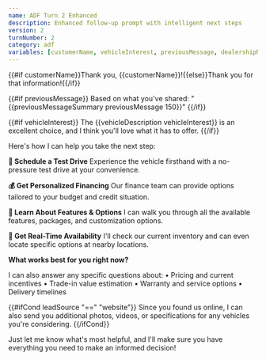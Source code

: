 ```yaml
---
name: ADF Turn 2 Enhanced
description: Enhanced follow-up prompt with intelligent next steps
version: 2
turnNumber: 2
category: adf
variables: [customerName, vehicleInterest, previousMessage, dealershipName]
---
```


{{#if customerName}}Thank you, {{customerName}}!{{else}}Thank you for that information!{{/if}}

{{#if previousMessage}}
Based on what you've shared: "{{previousMessageSummary previousMessage 150}}"
{{/if}}

{{#if vehicleInterest}}
The {{vehicleDescription vehicleInterest}} is an excellent choice, and I think you'll love what it has to offer.
{{/if}}

Here's how I can help you take the next step:

**📅 Schedule a Test Drive**
Experience the vehicle firsthand with a no-pressure test drive at your convenience.

**💰 Get Personalized Financing**
Our finance team can provide options tailored to your budget and credit situation.

**🔧 Learn About Features & Options**
I can walk you through all the available features, packages, and customization options.

**📱 Get Real-Time Availability**
I'll check our current inventory and can even locate specific options at nearby locations.

**What works best for you right now?**

I can also answer any specific questions about:
• Pricing and current incentives
• Trade-in value estimation
• Warranty and service options
• Delivery timelines

{{#ifCond leadSource "==" "website"}}
Since you found us online, I can also send you additional photos, videos, or specifications for any vehicles you're considering.
{{/ifCond}}

Just let me know what's most helpful, and I'll make sure you have everything you need to make an informed decision!
